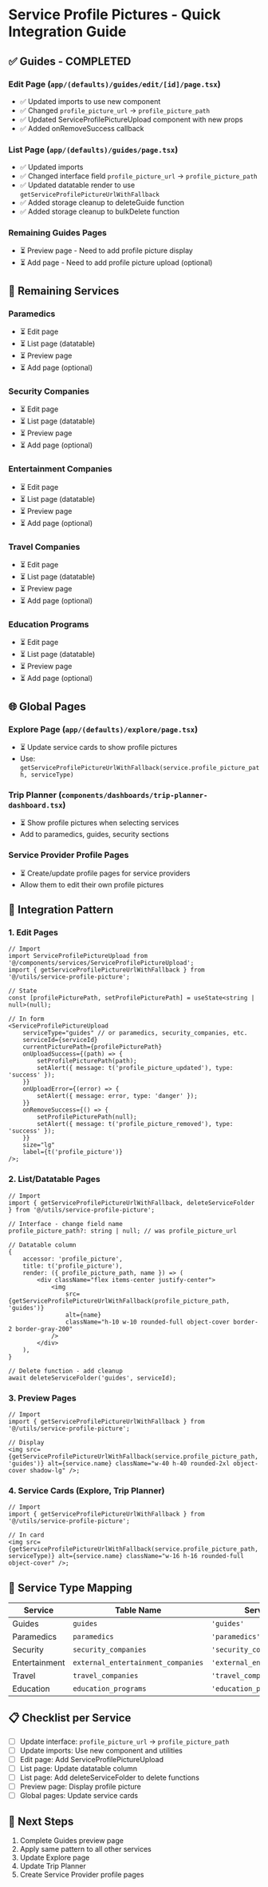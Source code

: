 # Service Profile Pictures - Quick Integration Guide

## ✅ Guides - COMPLETED

### Edit Page (`app/(defaults)/guides/edit/[id]/page.tsx`)

- ✅ Updated imports to use new component
- ✅ Changed `profile_picture_url` → `profile_picture_path`
- ✅ Updated ServiceProfilePictureUpload component with new props
- ✅ Added onRemoveSuccess callback

### List Page (`app/(defaults)/guides/page.tsx`)

- ✅ Updated imports
- ✅ Changed interface field `profile_picture_url` → `profile_picture_path`
- ✅ Updated datatable render to use `getServiceProfilePictureUrlWithFallback`
- ✅ Added storage cleanup to deleteGuide function
- ✅ Added storage cleanup to bulkDelete function

### Remaining Guides Pages

- ⏳ Preview page - Need to add profile picture display
- ⏳ Add page - Need to add profile picture upload (optional)

## 🔄 Remaining Services

### Paramedics

- ⏳ Edit page
- ⏳ List page (datatable)
- ⏳ Preview page
- ⏳ Add page (optional)

### Security Companies

- ⏳ Edit page
- ⏳ List page (datatable)
- ⏳ Preview page
- ⏳ Add page (optional)

### Entertainment Companies

- ⏳ Edit page
- ⏳ List page (datatable)
- ⏳ Preview page
- ⏳ Add page (optional)

### Travel Companies

- ⏳ Edit page
- ⏳ List page (datatable)
- ⏳ Preview page
- ⏳ Add page (optional)

### Education Programs

- ⏳ Edit page
- ⏳ List page (datatable)
- ⏳ Preview page
- ⏳ Add page (optional)

## 🌐 Global Pages

### Explore Page (`app/(defaults)/explore/page.tsx`)

- ⏳ Update service cards to show profile pictures
- Use: `getServiceProfilePictureUrlWithFallback(service.profile_picture_path, serviceType)`

### Trip Planner (`components/dashboards/trip-planner-dashboard.tsx`)

- ⏳ Show profile pictures when selecting services
- Add to paramedics, guides, security sections

### Service Provider Profile Pages

- ⏳ Create/update profile pages for service providers
- Allow them to edit their own profile pictures

## 📝 Integration Pattern

### 1. Edit Pages

```tsx
// Import
import ServiceProfilePictureUpload from '@/components/services/ServiceProfilePictureUpload';
import { getServiceProfilePictureUrlWithFallback } from '@/utils/service-profile-picture';

// State
const [profilePicturePath, setProfilePicturePath] = useState<string | null>(null);

// In form
<ServiceProfilePictureUpload
    serviceType="guides" // or paramedics, security_companies, etc.
    serviceId={serviceId}
    currentPicturePath={profilePicturePath}
    onUploadSuccess={(path) => {
        setProfilePicturePath(path);
        setAlert({ message: t('profile_picture_updated'), type: 'success' });
    }}
    onUploadError={(error) => {
        setAlert({ message: error, type: 'danger' });
    }}
    onRemoveSuccess={() => {
        setProfilePicturePath(null);
        setAlert({ message: t('profile_picture_removed'), type: 'success' });
    }}
    size="lg"
    label={t('profile_picture')}
/>;
```

### 2. List/Datatable Pages

```tsx
// Import
import { getServiceProfilePictureUrlWithFallback, deleteServiceFolder } from '@/utils/service-profile-picture';

// Interface - change field name
profile_picture_path?: string | null; // was profile_picture_url

// Datatable column
{
    accessor: 'profile_picture',
    title: t('profile_picture'),
    render: ({ profile_picture_path, name }) => (
        <div className="flex items-center justify-center">
            <img
                src={getServiceProfilePictureUrlWithFallback(profile_picture_path, 'guides')}
                alt={name}
                className="h-10 w-10 rounded-full object-cover border-2 border-gray-200"
            />
        </div>
    ),
}

// Delete function - add cleanup
await deleteServiceFolder('guides', serviceId);
```

### 3. Preview Pages

```tsx
// Import
import { getServiceProfilePictureUrlWithFallback } from '@/utils/service-profile-picture';

// Display
<img src={getServiceProfilePictureUrlWithFallback(service.profile_picture_path, 'guides')} alt={service.name} className="w-40 h-40 rounded-2xl object-cover shadow-lg" />;
```

### 4. Service Cards (Explore, Trip Planner)

```tsx
// Import
import { getServiceProfilePictureUrlWithFallback } from '@/utils/service-profile-picture';

// In card
<img src={getServiceProfilePictureUrlWithFallback(service.profile_picture_path, serviceType)} alt={service.name} className="w-16 h-16 rounded-full object-cover" />;
```

## 🎯 Service Type Mapping

| Service       | Table Name                         | ServiceType Enum                     |
| ------------- | ---------------------------------- | ------------------------------------ |
| Guides        | `guides`                           | `'guides'`                           |
| Paramedics    | `paramedics`                       | `'paramedics'`                       |
| Security      | `security_companies`               | `'security_companies'`               |
| Entertainment | `external_entertainment_companies` | `'external_entertainment_companies'` |
| Travel        | `travel_companies`                 | `'travel_companies'`                 |
| Education     | `education_programs`               | `'education_programs'`               |

## 📋 Checklist per Service

- [ ] Update interface: `profile_picture_url` → `profile_picture_path`
- [ ] Update imports: Use new component and utilities
- [ ] Edit page: Add ServiceProfilePictureUpload
- [ ] List page: Update datatable column
- [ ] List page: Add deleteServiceFolder to delete functions
- [ ] Preview page: Display profile picture
- [ ] Global pages: Update service cards

## 🚀 Next Steps

1. Complete Guides preview page
2. Apply same pattern to all other services
3. Update Explore page
4. Update Trip Planner
5. Create Service Provider profile pages
